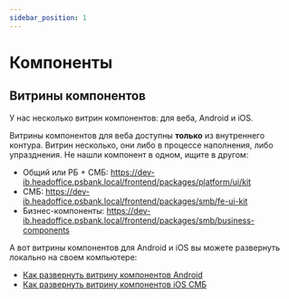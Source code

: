 ```yaml
---
sidebar_position: 1
---
```


# Компоненты

## Витрины компонентов

У нас несколько витрин компонентов: для веба, Android и iOS.

Витрины компонентов для веба доступны **только** из внутреннего контура. Витрин несколько, они либо в процессе наполнения, либо упразднения. Не нашли компонент в одном, ищите в другом:

- Общий или РБ + СМБ: https://dev-ib.headoffice.psbank.local/frontend/packages/platform/ui/kit
- СМБ: https://dev-ib.headoffice.psbank.local/frontend/packages/smb/fe-ui-kit
- Бизнес-компоненты: https://dev-ib.headoffice.psbank.local/frontend/packages/smb/business-components

А вот витрины компонентов для Android и iOS вы можете развернуть локально на своем компьютере:

- [Как развернуть витрину компонентов Android](./android/index.md)
- [Как развернуть витрину компонентов iOS СМБ](./ios-smb/index.md)
